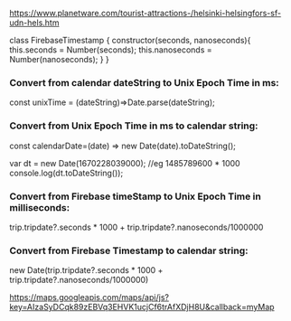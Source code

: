 https://www.planetware.com/tourist-attractions-/helsinki-helsingfors-sf-udn-hels.htm


class FirebaseTimestamp {
    constructor(seconds, nanoseconds){
      this.seconds = Number(seconds);
      this.nanoseconds = Number(nanoseconds);
    }
  }
  
### Convert from calendar dateString to Unix Epoch Time in ms:
  const unixTime = (dateString)=>Date.parse(dateString);

### Convert from Unix Epoch Time in ms to calendar string:
 const calendarDate=(date) => new Date(date).toDateString();

   var dt = new Date(1670228039000);
    //eg 1485789600 * 1000
    console.log(dt.toDateString());

### Convert from Firebase timeStamp to Unix Epoch Time in milliseconds:
trip.tripdate?.seconds * 1000 + trip.tripdate?.nanoseconds/1000000

### Convert from Firebase Timestamp to calendar string:
new Date(trip.tripdate?.seconds * 1000 + trip.tripdate?.nanoseconds/1000000)


https://maps.googleapis.com/maps/api/js?key=AIzaSyDCqk89zEBVq3EHVK1ucjCf6trAfXDjH8U&callback=myMap



